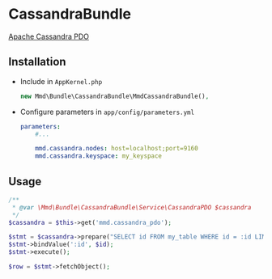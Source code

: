 CassandraBundle
===============

[Apache Cassandra PDO](https://github.com/Orange-OpenSource/YACassandraPDO)

## Installation

* Include in `AppKernel.php`

  ```php
  new Mmd\Bundle\CassandraBundle\MmdCassandraBundle(),
  ```

* Configure parameters in `app/config/parameters.yml`

  ```yml
  parameters:
      #...

      mmd.cassandra.nodes: host=localhost;port=9160
      mmd.cassandra.keyspace: my_keyspace
  ```

## Usage

```php
/**
 * @var \Mmd\Bundle\CassandraBundle\Service\CassandraPDO $cassandra
 */
$cassandra = $this->get('mmd.cassandra_pdo');

$stmt = $cassandra->prepare("SELECT id FROM my_table WHERE id = :id LIMIT 1;");
$stmt->bindValue(':id', $id);
$stmt->execute();

$row = $stmt->fetchObject();
```
